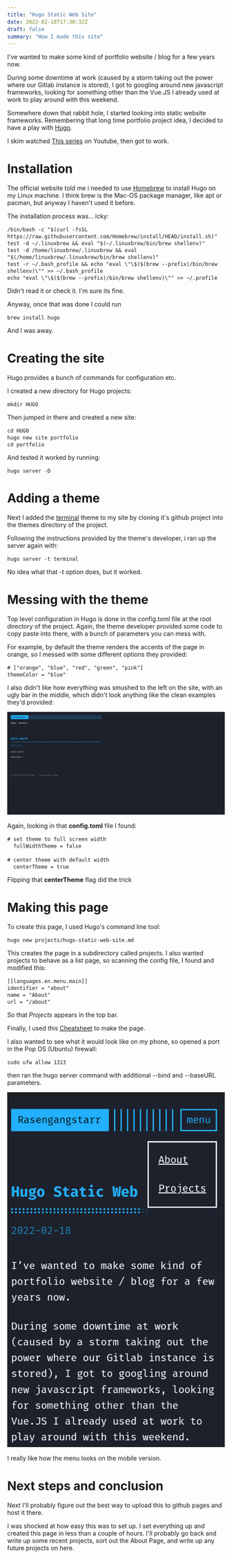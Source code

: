 ```yaml
---
title: "Hugo Static Web Site"
date: 2022-02-18T17:30:32Z
draft: false
summary: "How I made this site"
---
```


I've wanted to make some kind of portfolio website / blog for a few years now.

During some downtime at work (caused by a storm taking out the power where our Gitlab instance is stored), I got to googling around new javascript frameworks, looking for something other than the Vue.JS I already used at work to play around with this weekend.

Somewhere down that rabbit hole, I started looking into static website frameworks. Remembering that long time portfolio project idea, I decided to have a play with [Hugo](https://gohugo.io/).

I skim watched [This series](https://www.youtube.com/watch?v=qtIqKaDlqXo&list=PLLAZ4kZ9dFpOnyRlyS-liKL5ReHDcj4G3) on Youtube, then got to work.

# Installation

The official website told me i needed to use [Homebrew](https://brew.sh/) to install Hugo on my Linux machine. I think brew is the Mac-OS package manager, like apt or pacman, but anyway I haven't used it before.

The installation process was... icky:

```
/bin/bash -c "$(curl -fsSL https://raw.githubusercontent.com/Homebrew/install/HEAD/install.sh)"
test -d ~/.linuxbrew && eval "$(~/.linuxbrew/bin/brew shellenv)"
test -d /home/linuxbrew/.linuxbrew && eval "$(/home/linuxbrew/.linuxbrew/bin/brew shellenv)"
test -r ~/.bash_profile && echo "eval \"\$($(brew --prefix)/bin/brew shellenv)\"" >> ~/.bash_profile
echo "eval \"\$($(brew --prefix)/bin/brew shellenv)\"" >> ~/.profile
```

Didn't read it or check it. I'm sure its fine.

Anyway, once that was done I could run

```
brew install hugo
```

And I was away.

# Creating the site

Hugo provides a bunch of commands for configuration etc.

I created a new directory for Hugo projects:

```
mkdir HUGO
```

Then jumped in there and created a new site:

```
cd HUGO
hugo new site portfolio
cd portfolio
```

And tested it worked by running:

```
hugo server -D
```

# Adding a theme

Next I added the [terminal](https://themes.gohugo.io/themes/hugo-theme-terminal/) theme to my site by cloning it's github project into the themes directory of the project.

Following the instructions provided by the theme's developer, i ran up the server again with:

```
hugo server -t terminal
```

No idea what that -t option does, but it worked.

# Messing with the theme

Top level configuration in Hugo is done in the config.toml file at the root directory of the project. Again, the theme developer provided some code to copy paste into there, with a bunch of parameters you can mess with.

For example, by default the theme renders the accents of the page in orange, so I messed with some different options they provided:

```
# ["orange", "blue", "red", "green", "pink"]
themeColor = "blue"
```

I also didn't like how everything was smushed to the left on the site, with an ugly bar in the middle, which didn't look anything like the clean examples they'd provided:

![Ugly offcenter default behaviour](/images/uglytheme.png)

Again, looking in that __config.toml__ file I found:

```
# set theme to full screen width
  fullWidthTheme = false 

# center theme with default width
  centerTheme = true 
```

Flipping that __centerTheme__ flag did the trick

# Making this page

To create this page, I used Hugo's command line tool:

```
hugo new projects/hugo-static-web-site.md
```

This creates the page in a subdirectory called projects. I also wanted projects to behave as a list page, so scanning the config file, I found and modified this:

```
[[languages.en.menu.main]]
identifier = "about"
name = "About"
url = "/about"
```

So that *Projects* appears in the top bar.

Finally, I used this [Cheatsheet](https://www.nextpertise.net/posts/210424_hugo_markdown_cheatsheet/) to make the page.

I also wanted to see what it would look like on my phone, so opened a port in the Pop OS (Ubuntu) firewall:

```
sudo ufw allow 1313
```

then ran the hugo server command with additional --bind and --baseURL parameters.

![It looks cool on mobile too](/images/mobilehugo.png)

I really like how the menu looks on the mobile version.

# Next steps and conclusion

Next I'll probably figure out the best way to upload this to github pages and host it there.

I was shocked at how easy this was to set up. I set everything up and created this page in less than a couple of hours. I'll probably go back and write up some recent projects, sort out the About Page, and write up any future projects on here.
